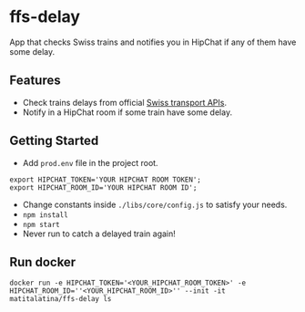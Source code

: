 # ffs-delay

App that checks Swiss trains and notifies you in HipChat if any of them have some delay.

## Features

- Check trains delays from official [Swiss transport APIs](http://transport.opendata.ch/).
- Notify in a HipChat room if some train have some delay.

## Getting Started

- Add `prod.env` file in the project root.

```
export HIPCHAT_TOKEN='YOUR HIPCHAT ROOM TOKEN';
export HIPCHAT_ROOM_ID='YOUR HIPCHAT ROOM ID';
```
- Change constants inside `./libs/core/config.js` to satisfy your needs.
- `npm install`
- `npm start`
- Never run to catch a delayed train again!

## Run docker

`docker run -e HIPCHAT_TOKEN='<YOUR_HIPCHAT_ROOM_TOKEN>' -e HIPCHAT_ROOM_ID=''<YOUR_HIPCHAT_ROOM_ID>'' --init -it matitalatina/ffs-delay
ls`


